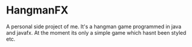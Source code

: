 # HangmanFX

A personal side project of me. It's a hangman game programmed in java and javafx. At the moment its only a simple game which hasnt been styled etc.
